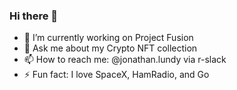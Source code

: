 ### Hi there 👋

- 🔭 I’m currently working on Project Fusion
- 💬 Ask me about my Crypto NFT collection
- 📫 How to reach me: @jonathan.lundy via r-slack
- ⚡ Fun fact: I love SpaceX, HamRadio, and Go

<!--
**rr-jonathan-lundy/rr-jonathan-lundy** is a ✨ _special_ ✨ repository because its `README.md` (this file) appears on your GitHub profile.

Here are some ideas to get you started:

- 🔭 I’m currently working on ...
- 🌱 I’m currently learning ...
- 👯 I’m looking to collaborate on ...
- 🤔 I’m looking for help with ...
- 💬 Ask me about ...
- 📫 How to reach me: ...
- 😄 Pronouns: ...
- ⚡ Fun fact: ...
-->

